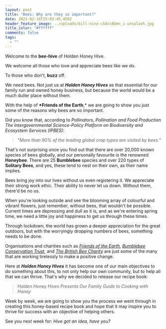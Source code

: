 ```yaml
---
layout: post
title: "Bees: Why are they so important?"
date: 2021-02-16T15:03:45.456Z
header_feature_image: ../uploads/bill-nino-c5dcs8bmn_i-unsplash.jpg
title_color: "#ffffff"
comments: false
tags:
  - ""
---
```

Welcome to the **bee-hive** of Holden Honey Hive. 

We welcome all those who love and appreciate bees like we do. 

To those who don't, **buzz** off.

We need bees. Not just us at ***Holden Honey Hives*** as that essential for our family run and owned honey business, but because the world would be a much duller place without them.

With the help of **\*Friends of the Earth**,* we are going to show you just some of the reasons why bees are so important.

Did you know that, according to *Pollinators, Pollination and Food Production The Intergovernmental Science-Policy Platform on Biodiversity and Ecosystem Services (IPBES)*:

> "*More than 90% of the leading global crop types are visited by bees.*" 

That's not surprising once you find out that there are over 20,000 known species of bees globally, and our personally favourite is the renowned **Honeybee**. There are 25 **Bumblebee** species and over 220 types of **Solitary Bees**, and yes, these tend to nest on their own, as their name implies. 

Bees bring joy into our lives without us even registering it. We appreciate their strong work ethic. Their ability to never let us down. Without them, there'd be no us. 

When you're looking outside and see the blooming array of colourful and vibrant flowers, just remember, without bees, that wouldn't be possible. Current times are depressing and dull as it is, and as we're entering spring time, we need a little joy and happiness to get us through these times. 

Through lockdown, the world has grown a deeper appreciation for the great outdoors, but with the worryingly dropping numbers of bees, something needs to be done.  

Organisations and charities such as *[Friends of the Earth](https://friendsoftheearth.uk/nature/why-do-we-need-bees), [Bumblebee Conservation Trust](https://www.bumblebeeconservation.org),* and *[The British Bee Charity](https://www.britishbeecharity.com)* are just some of the many that are working tirelessly to make a positive change.

Here at ***Holden Honey Hives*** it has become one of our main objectives to do something about this, to not only help our own community, but to help all that we can thrive. That's why we decided to release our recipe book:

> *Holden Honey Hives Presents Our Family Guide to Cooking with Honey*

Week by week, we are going to show you the process we went through in creating this honey-based recipe book and hope that it may inspire you to thrive for success with an objective of helping others. 

See you next week for: *Hive got an idea, have you?*